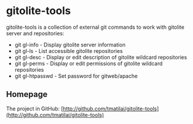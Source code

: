 # gitolite-tools

gitolite-tools is a collection of external git commands to work with
gitolite server and repositories:

* git gl-info     - Display gitolite server information
* git gl-ls       - List accessible gitolite repositories
* git gl-desc     - Display or edit description of gitolite wildcard repositories
* git gl-perms    - Display or edit permissions of gitolite wildcard repositories
* git gl-htpasswd - Set password for gitweb/apache

## Homepage

The project in GitHub:
[http://github.com/tmatilai/gitolite-tools](http://github.com/tmatilai/gitolite-tools)
